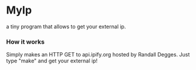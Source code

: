 # MyIp
a tiny program that allows to get your external ip.

### How it works ###
Simply makes an HTTP GET to api.ipify.org hosted by Randall Degges.
Just type "make" and get your external ip!

